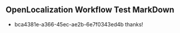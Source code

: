 ## OpenLocalization Workflow Test MarkDown
* bca4381e-a366-45ec-ae2b-6e7f0343ed4b thanks!

<!--HONumber=Sep16_HO1-->


